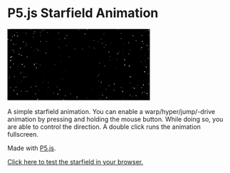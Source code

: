 # P5.js Starfield Animation

![Starfield animation demo](demo.gif)

A simple starfield animation. You can enable a warp/hyper/jump/-drive animation by pressing and holding the mouse button. While doing so, you are able to control the direction. A double click runs the animation fullscreen.

Made with [P5.js](https://p5js.org/).

[Click here to test the starfield in your browser.](https://codepen.io/achjaderleon/pen/MWbxNaY)


